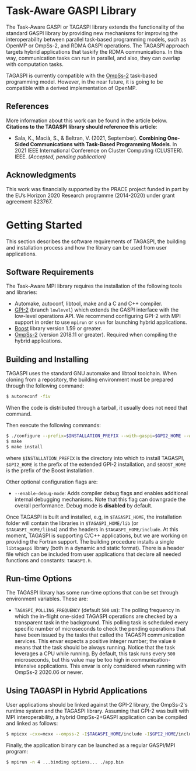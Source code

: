 # Task-Aware GASPI Library

The Task-Aware GASPI or TAGASPI library extends the functionality of the standard GASPI
library by providing new mechanisms for improving the interoperability between parallel
task-based programming models, such as OpenMP or OmpSs-2, and RDMA GASPI operations. The
TAGASPI approach targets hybrid applications that taskify the RDMA communications. In this
way, communication tasks can run in parallel, and also, they can overlap with computation
tasks.

TAGASPI is currently compatible with the [OmpSs-2](https://github.com/bsc-pm/ompss-2-releases)
task-based programming model. However, in the near future, it is going to be compatible
with a derived implementation of OpenMP.

## References

More information about this work can be found in the article below. **Citations to the TAGASPI library should reference this article**:

* Sala, K., Macià, S., & Beltran, V. (2021, September). **Combining One-Sided Communications with Task-Based Programming Models**. In 2021 IEEE International Conference on Cluster Computing (CLUSTER). IEEE. *(Accepted, pending publication)*

## Acknowledgments

This work was financially supported by the PRACE project funded in part by the EU’s Horizon 2020
Research programme (2014-2020) under grant agreement 823767.

# Getting Started

This section describes the software requirements of TAGASPI, the building and installation
process and how the library can be used from user applications.

## Software Requirements

The Task-Aware MPI library requires the installation of the following tools and libraries:

* Automake, autoconf, libtool, make and a C and C++ compiler.
* [GPI-2](https://pm.bsc.es/gitlab/interoperability/extern/GPI-2) (branch `lowlevel`) which extends
  the GASPI interface with the low-level operations API. We recommend configuring GPI-2 with MPI
  support in order to use `mpirun` or `srun` for launching hybrid applications.
* [Boost](http://boost.org) library version 1.59 or greater.
* [OmpSs-2](https://github.com/bsc-pm/ompss-2-releases) (version 2018.11 or greater). Required
  when compiling the hybrid applications.

## Building and Installing

TAGASPI uses the standard GNU automake and libtool toolchain. When cloning from a repository, the
building environment must be prepared through the following command:

```bash
$ autoreconf -fiv
```

When the code is distributed through a tarball, it usually does not need that command.

Then execute the following commands:

```bash
$ ./configure --prefix=$INSTALLATION_PREFIX --with-gaspi=$GPI2_HOME --with-boost=$BOOST_HOME ..other options..
$ make
$ make install
```

where `$INSTALLATION_PREFIX` is the directory into which to install TAGASPI, `$GPI2_HOME` is the prefix
of the extended GPI-2 installation, and `$BOOST_HOME` is the prefix of the Boost installation.

Other optional configuration flags are:
* `--enable-debug-mode`: Adds compiler debug flags and enables additional internal debugging mechanisms.
   Note that this flag can downgrade the overall performance. Debug mode is **disabled** by default.

Once TAGASPI is built and installed, e.g, in `$TAGASPI_HOME`, the installation folder will contain the
libraries in `$TAGASPI_HOME/lib` (or `$TAGASPI_HOME/lib64`) and the headers in `$TAGASPI_HOME/include`.
At this moment, TAGASPI is supporting C/C++ applications, but we are working on providing the Fortran
support. The building procedure installs a single `libtagaspi` library (both in a dynamic and static
format). There is a header file which can be included from user applications that declare all needed
functions and constants: `TAGASPI.h`.

## Run-time Options

The TAGASPI library has some run-time options that can be set through environment variables. These are:

* `TAGASPI_POLLING_FREQUENCY` (default `500` us): The polling frequency in which the in-flight one-sided
TAGASPI operations are checked by a transparent task in the background. This polling task is scheduled
every specific number of microseconds to check the pending operations that have been issued by the tasks
that called the TAGASPI communication services. This envar expects a positive integer number; the value `0`
means that the task should be always running. Notice that the task leverages a CPU while running. By default,
this task runs every `500` microseconds, but this value may be too high in communication-intensive applications.
This envar is only considered when running with OmpSs-2 2020.06 or newer.

## Using TAGASPI in Hybrid Applications

User applications should be linked against the GPI-2 library, the OmpSs-2's runtime system and the TAGASPI
library. Assuming that GPI-2 was built with MPI interoperability, a hybrid OmpSs-2+GASPI application can be
compiled and linked as follows:

```bash
$ mpicxx -cxx=mcxx --ompss-2 -I$TAGASPI_HOME/include -I$GPI2_HOME/include app.cpp -o app.bin -ltagaspi -L$TAGASPI_HOME/lib -lGPI2 -L$GPI2_HOME/lib
```

Finally, the application binary can be launched as a regular GASPI/MPI program:

```bash
$ mpirun -n 4 ...binding options... ./app.bin
```

